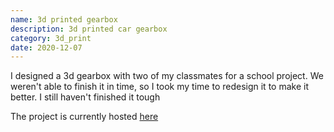 ```yaml
---
name: 3d printed gearbox
description: 3d printed car gearbox
category: 3d_print
date: 2020-12-07
---
```


I designed a 3d gearbox with two of my classmates for a school project. We weren't able to finish it in time, so I took my time to redesign it to make it better. I still haven't finished it tough

The project is currently hosted [here](https://cad.onshape.com/documents/a5e676a024d29df82bf9143e/w/f65c85d62b71e919f31845a8/e/6cde4d14ecf5a11af6a2b5a9)
